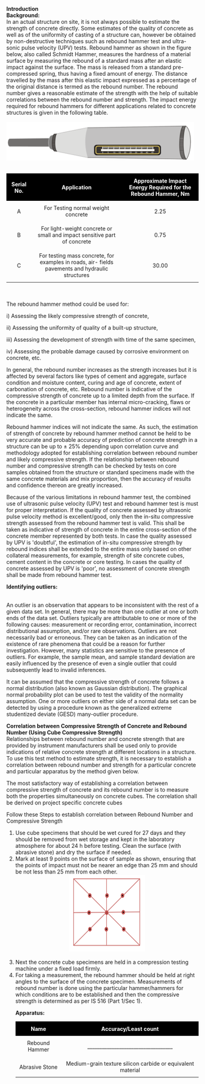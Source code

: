 <strong> Introduction</strong>
<br>
<strong>Background:</strong> 
<br>In an actual structure on site, it is not always possible to estimate the strength of concrete directly. Some estimates of the quality of concrete as well as of the uniformity of casting of a structure can, however be obtained by non-destructive techniques such as rebound hammer test and ultra-sonic pulse velocity (UPV) tests. Rebound hammer as shown in the figure below, also called Schmidt Hammer, measures the hardness of a material surface by measuring the rebound of a standard mass after an elastic impact against the surface. The mass is released from a standard pre-compressed spring, thus having a fixed amount of energy. The distance travelled by the mass after this elastic impact expressed as a percentage of the original distance is termed as the rebound number. The rebound number gives a reasonable estimate of the strength with the help of suitable correlations between the rebound number and strength. The impact energy required for rebound hammers for different applications related to concrete structures is given in the following table.
<br><br>
<img src="images/t1.jpg" height="100px">
<br><br>  

<table style="text-align: center;">
    <tr  style="background-color: #000; color: #FFF;">
        <th style="text-align : center; padding:10px;">Serial No.</th>
        <th style="text-align : center;padding:10px; ">Application</th>
        <th style="text-align : center;padding:10px; ">Approximate Impact Energy Required for the Rebound Hammer, Nm</th>
    </tr>
    <tr>
        <td  style="padding: 10px;">A</td>
        <td  style="padding: 10px;">For Testing normal weight concrete</td>
        <td style="padding: 10px;">2.25</td>
    </tr>
    <tr>
        <td style="padding: 10px;">B</td>
        <td style="padding: 10px;">For light-weight concrete or small and impact sensitive part of concrete</td>
        <td style="padding: 10px;">0.75</td>
    </tr>
    <tr>
        <td style="padding: 10px;">C</td>
        <td style="padding: 10px;">For testing mass concrete, for examples in roads, air- fields pavements and hydraulic structures</td>
        <td style="padding: 10px;">30.00</td>
    </tr>
</table>

<br><br>
The rebound hammer method could be used for:

i)  Assessing the likely compressive strength of concrete,

ii) Assessing the uniformity of quality of a built-up structure,

iii) Assessing the development of strength with time of the same specimen,

iv) Assessing the probable damage caused by corrosive environment on concrete, etc.


In general, the rebound number increases as the strength increases but it is affected by several factors like types of cement and aggregate, surface condition and moisture content, curing and age of concrete, extent of carbonation of concrete, etc. Rebound number is indicative of the compressive strength of concrete up to a limited depth from the surface. If the concrete in a particular member has internal micro-cracking, flaws or heterogeneity across the cross-section, rebound hammer indices will not indicate the same.


Rebound hammer indices will not indicate the same. As such, the estimation of strength of concrete by rebound hammer method cannot be held to be very accurate and probable accuracy of prediction of concrete strength in a structure can be up to &#177; 25% depending upon correlation curve and methodology adopted for establishing correlation between rebound number and likely compressive strength. If the relationship between rebound number and compressive strength can be checked by tests on core samples obtained from the structure or standard specimens made with the same concrete materials and mix proportion, then the accuracy of results and confidence thereon are greatly increased.


Because of the various limitations in rebound hammer test, the combined use of ultrasonic pulse velocity (UPV) test and rebound hammer test is must for proper interpretation. If the quality of concrete assessed by ultrasonic pulse velocity method is excellent/good, only then the in-situ compressive strength assessed from the rebound hammer test is valid. This shall be taken as indicative of strength of concrete in the entire cross-section of the concrete member represented by both tests. In case the quality assessed by UPV is 'doubtful', the estimation of in-situ compressive strength by rebound indices shall be extended to the entire mass only based on other collateral measurements, for example, strength of site concrete cubes, cement content in the concrete or core testing. In cases the quality of concrete assessed by UPV is 'poor', no assessment of concrete strength shall be made from rebound hammer test.


<strong>Identifying outliers:</strong> 

<br>
An outlier is an observation that appears to be inconsistent with the rest of a given data set. In general, there may be more than one outlier at one or both ends of the data set. Outliers typically are attributable to one or more of the following causes: measurement or recording error, contamination, incorrect distributional assumption, and/or rare observations. Outliers are not necessarily bad or erroneous. They can be taken as an indication of the existence of rare phenomena that could be a reason for further investigation. However, many statistics are sensitive to the presence of outliers. For example, the sample mean, and sample standard deviation are easily influenced by the presence of even a single outlier that could subsequently lead to invalid inferences.


It can be assumed that the compressive strength of concrete follows a normal distribution (also known as Gaussian distribution). The graphical normal probability plot can be used to test the validity of the normality assumption. One or more outliers on either side of a normal data set can be detected by using a procedure known as the generalized extreme studentized deviate (GESD) many-outlier procedure.

<strong>Correlation between Compressive Strength of Concrete and Rebound Number (Using Cube Compressive Strength) </strong>
 <br>
Relationships between rebound number and concrete strength that are provided by instrument manufacturers shall be used only to provide indications of relative concrete strength at different locations in a structure. To use this test method to estimate strength, it is necessary to establish a correlation between rebound number and strength for a particular concrete and particular apparatus by the method given below.
 
The most satisfactory way of establishing a correlation between compressive strength of concrete and its rebound number is to measure both the properties simultaneously on concrete cubes. The correlation shall be derived on project specific concrete cubes
 
Follow these Steps to establish correlation between Rebound Number and Compressive Strength
<ol> 
<li>Use cube specimens that should be wet cured for 27 days and they should be removed from wet storage and kept in the laboratory atmosphere for about 24 h before testing. Clean the surface (with abrasive stone) and dry the surface if needed.</li>
 
<li>Mark at least 9 points on the surface of sample as shown, ensuring that the points of impact must not be nearer an edge than 25 mm and should be not less than 25 mm from each other. 
<br>
<div align="middle"> <img src="./images/img3.png" style="width:200px;height:200px"> </div>
<br> 
 </li>
<li>Next the concrete cube specimens are held in a compression testing machine under a fixed load firmly.</li>
 
<li>For taking a measurement, the rebound hammer should be held at right angles to the surface of the concrete specimen. Measurements of rebound number is done using the particular hammer/hammers for which conditions are to be established and then the compressive strength is determined as per IS 516 (Part 1/Sec 1). </li>
 


<strong>Apparatus:</strong> 
<br>
   <table style="text-align: center;">
    <tr style="background-color: #000; color: #FFF;">
        <th style="text-align : center; padding:10px;">Name</th>
        <th style="text-align : center; padding:10px; ">Accuracy/Least count</th>
    </tr>
    <tr>
        <td  style="padding: 10px;">Rebound Hammer</td>
        <td  style="padding: 10px;">___________________________________</td>
    </tr>
    <tr>
        <td style="padding: 10px;">Abrasive Stone</td><td style="padding: 10px;">Medium-grain texture silicon carbide or equivalent material</td>
    </tr>
</table>
